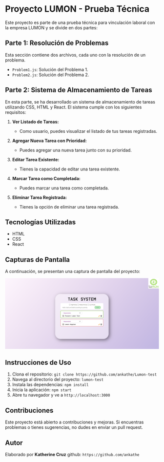 # Proyecto LUMON - Prueba Técnica

Este proyecto es parte de una prueba técnica para vinculación laboral con la empresa LUMON y se divide en dos partes:

## Parte 1: Resolución de Problemas

Esta sección contiene dos archivos, cada uno con la resolución de un problema.

- `Problem1.js`: Solución del Problema 1.
- `Problem2.js`: Solución del Problema 2.

## Parte 2: Sistema de Almacenamiento de Tareas

En esta parte, se ha desarrollado un sistema de almacenamiento de tareas utilizando CSS, HTML y React. El sistema cumple con los siguientes requisitos:

1. **Ver Listado de Tareas:**
   - Como usuario, puedes visualizar el listado de tus tareas registradas.

2. **Agregar Nueva Tarea con Prioridad:**
   - Puedes agregar una nueva tarea junto con su prioridad.

3. **Editar Tarea Existente:**
   - Tienes la capacidad de editar una tarea existente.

4. **Marcar Tarea como Completada:**
   - Puedes marcar una tarea como completada.

5. **Eliminar Tarea Registrada:**
   - Tienes la opción de eliminar una tarea registrada.

## Tecnologías Utilizadas

- HTML
- CSS
- React

## Capturas de Pantalla

A continuación, se presentan una captura de pantalla del proyecto:

![Listado de Tareas - Visualización CRUD](/Project/task-system/src/images/screenshot.png)

## Instrucciones de Uso

1. Clona el repositorio: `git clone https://github.com/ankathe/Lumon-test` 
2. Navega al directorio del proyecto: `lumon-test`
3. Instala las dependencias: `npm install`
4. Inicia la aplicación: `npm start`
5. Abre tu navegador y ve a `http://localhost:3000`

## Contribuciones

Este proyecto está abierto a contribuciones y mejoras.
Si encuentras problemas o tienes sugerencias, no dudes en enviar un pull request.

## Autor

Elaborado por **Katherine Cruz** github: `https://github.com/ankathe`